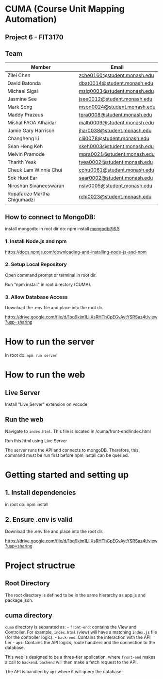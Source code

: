 # CUMA (Course Unit Mapping Automation) 

## Project 6 - FIT3170

## Team

| Member                      | Email                       |
| --------------------------- | --------------------------- |
| Zilei Chen                  | zche0160@student.monash.edu |
| David Batonda               | dbat0014@student.monash.edu |
| Michael Sigal               | msig0003@student.monash.edu |
| Jasmine See                 | jsee0012@student.monash.edu |
| Mark Song                   | mson0024@student.monash.edu |
| Maddy Prazeus               | tpra0008@student.monash.edu |
| Mishal FAOA Alhaidar        | malh0009@student.monash.edu |
| Jamie Gary Harrison         | jhar0038@student.monash.edu |
| Changheng Li                | clii0078@student.monash.edu |
| Sean Heng Keh               | skeh0003@student.monash.edu |
| Melvin Pramode              | mpra0021@student.monash.edu |
| Tharith Yeak                | tyea0002@student.monash.edu |
| Cheuk Lam Winnie Chui       | cchu0061@student.monash.edu |
| Sok Huot Ear                | sear0002@student.monash.edu |
| Niroshan Sivaneeswaran      | nsiv0005@student.monash.edu |
| Ropafadzo Martha Chigumadzi | rchi0023@student.monash.edu |

## How to connect to MongoDB:

install mongodb: 
    in root dir do: 
    npm install mongodb@6.5
### 1. Install Node.js and npm

https://docs.npmjs.com/downloading-and-installing-node-js-and-npm

### 2. Setup Local Repository

Open command prompt or terminal in root dir.

Run "npm install" in root directory (CUMA).

### 3. Allow Database Access

Download the .env file and place into the root dir.

https://drive.google.com/file/d/1bq9kjm1LlIXsRHThCpEGvAytYSRSaz4t/view?usp=sharing
 

# How to run the server
In root do: `npm run server`

# How to run the web
## Live Server 
Install "Live Server" extension on vscode

## Run the web
Navigate to `index.html`.
This file is located in /cuma/front-end/index.html

Run this html using Live Server



The server runs the API and connects to mongoDB. Therefore, this command must be run first
before npm install can be queried. 

# Getting started and setting up
## 1. Install dependencies
in root do: npm install

## 2. Ensure .env is valid
Download the .env file and place into the root dir.

https://drive.google.com/file/d/1bq9kjm1LlIXsRHThCpEGvAytYSRSaz4t/view?usp=sharing


# Project structrue

## Root Directory
The root directory is defined to be in the same hierarchy as app.js and package.json.

## cuma directory
`cuma` directory is separated as: 
    - `front-end`: contains the View and Controller. For example, `index.html` (view) will have a matching `index.js` file (for the controller logic). 
    -  `back-end`: Contains the interaction with the API tier
    - `api`: Contains the API logics, route handlers and the connection to the database. 

This web is designed to be a three-tier application, where `front-end` makes a call to `backend`. `backend` will then make a fetch request to the API. 

The API is handled by `api` where it will query the database. 





